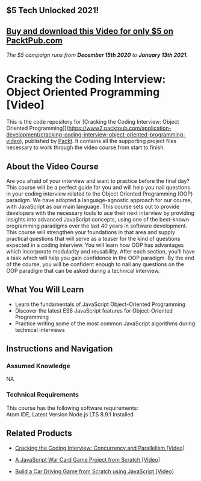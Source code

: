 ## $5 Tech Unlocked 2021!
[Buy and download this Video for only $5 on PacktPub.com](https://www.packtpub.com/product/cracking-the-coding-interview-object-oriented-programming-video/9781838555733)
-----
*The $5 campaign         runs from __December 15th 2020__ to __January 13th 2021.__*

# Cracking the Coding Interview: Object Oriented Programming [Video]
This is the code repository for [Cracking the Coding Interview: Object Oriented Programming]](https://www2.packtpub.com/application-development/cracking-coding-interview-object-oriented-programming-video), published by [Packt](https://www.packtpub.com/?utm_source=github). It contains all the supporting project files necessary to work through the video course from start to finish.
## About the Video Course
Are you afraid of your interview and want to practice before the final day? This course will be a perfect guide for you and will help you nail questions in your coding interview related to the Object Oriented Programming (OOP) paradigm. We have adopted a language-agnostic approach for our course, with JavaScript as our main language. 
This course sets out to provide developers with the necessary tools to ace their next interview by providing insights into advanced JavaScript concepts, using one of the best-known programming paradigms over the last 40 years in software development. This course will strengthen your foundations in that area and supply practical questions that will serve as a teaser for the kind of questions expected in a coding interview. You will learn how OOP has advantages which incorporate modularity and reusability. 
After each section, you’ll have a task which will help you gain confidence in the OOP paradigm. By the end of the course, you will be confident enough to nail any questions on the OOP paradigm that can be asked during a technical interview.

<H2>What You Will Learn</H2>
<DIV class=book-info-will-learn-text>
<UL>
<LI>Learn the fundamentals of JavaScript Object-Oriented Programming 
<LI>Discover the latest ES6 JavaScript features for Object-Oriented Programming
<LI>Practice writing some of the most common JavaScript algorithms during technical interviews </LI></UL></DIV>

## Instructions and Navigation
### Assumed Knowledge
NA  
### Technical Requirements
This course has the following software requirements:<br/>
Atom IDE, Latest Version
Node.js LTS 8.9.1 Installed

## Related Products
* [Cracking the Coding Interview: Concurrency and Parallelism [Video]](https://www2.packtpub.com/application-development/cracking-coding-interview-concurrency-and-parallelism-video)

* [A JavaScript War Card Game Project from Scratch [Video]](https://www.packtpub.com/application-development/javascript-war-card-game-project-scratch-video?utm_source=github&utm_medium=repository&utm_campaign=9781789809459)

* [Build a Car Driving Game from Scratch using JavaScript [Video]](https://www.packtpub.com/application-development/build-car-driving-game-scratch-using-javascript-video?utm_source=github&utm_medium=repository&utm_campaign=9781838824648)

